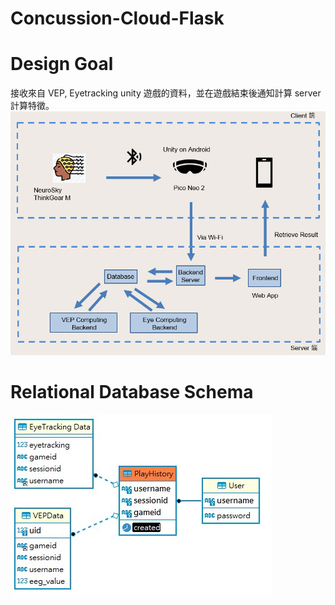 Concussion-Cloud-Flask 
===
# Design Goal
接收來自 VEP, Eyetracking unity 遊戲的資料，並在遊戲結束後通知計算 server 計算特徵。
![images/img.png](images/img.png)

# Relational Database Schema
![images/img.png](images/db_schema.jpg)


